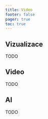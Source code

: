 ```yaml
---
title: Video
footer: false
pager: true
toc: true
---
```


## Vizualizace
TODO
## Video
TODO
## AI
TODO


